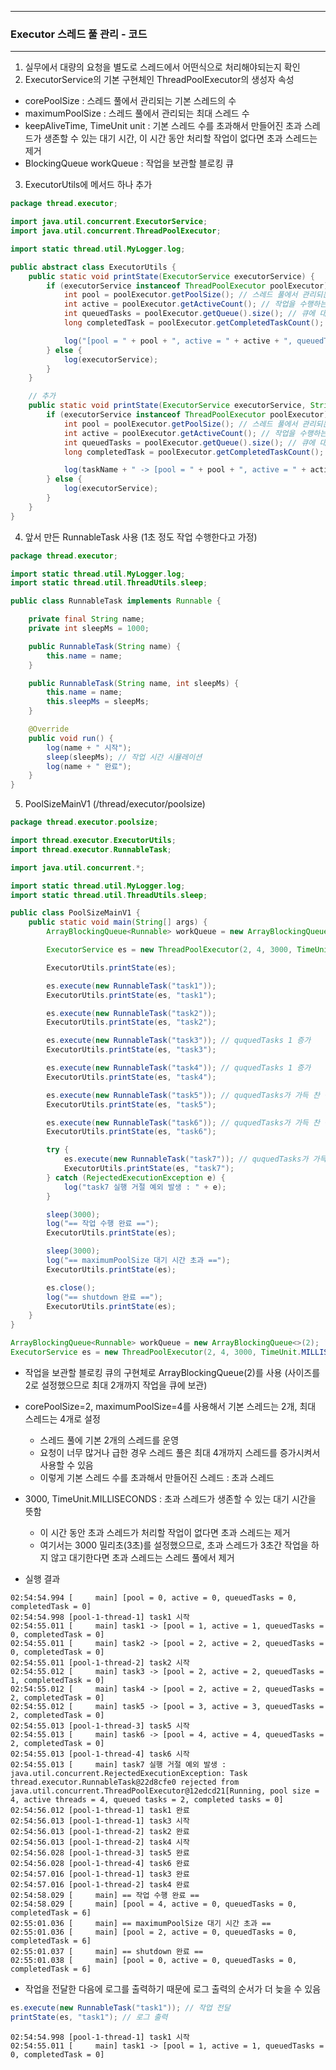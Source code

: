 -----
### Executor 스레드 풀 관리 - 코드
-----
1. 실무에서 대량의 요청을 별도로 스레드에서 어떤식으로 처리해야되는지 확인
2. ExecutorService의 기본 구현체인 ThreadPoolExecutor의 생성자 속성
  - corePoolSize : 스레드 풀에서 관리되는 기본 스레드의 수
  - maximumPoolSize : 스레드 풀에서 관리되는 최대 스레드 수
  - keepAliveTime, TimeUnit unit : 기본 스레드 수를 초과해서 만들어진 초과 스레드가 생존할 수 있는 대기 시간, 이 시간 동안 처리할 작업이 없다면 초과 스레드는 제거
  - BlockingQueue workQueue : 작업을 보관할 블로킹 큐

3. ExecutorUtils에 메서드 하나 추가
```java
package thread.executor;

import java.util.concurrent.ExecutorService;
import java.util.concurrent.ThreadPoolExecutor;

import static thread.util.MyLogger.log;

public abstract class ExecutorUtils {
    public static void printState(ExecutorService executorService) {
        if (executorService instanceof ThreadPoolExecutor poolExecutor) { // Executor 구현체인 ThreadPoolExecutor라면, (더 많은 기능 존재)
            int pool = poolExecutor.getPoolSize(); // 스레드 풀에서 관리되는 스레드 숫자
            int active = poolExecutor.getActiveCount(); // 작업을 수행하는 스레드의 숫자
            int queuedTasks = poolExecutor.getQueue().size(); // 큐에 대기중인 작업의 숫자
            long completedTask = poolExecutor.getCompletedTaskCount(); // 완료된 작업의 숫자

            log("[pool = " + pool + ", active = " + active + ", queuedTasks = " + queuedTasks+ ", completedTask = " + completedTask + "]");
        } else {
            log(executorService);
        }
    }

    // 추가
    public static void printState(ExecutorService executorService, String taskName) {
        if (executorService instanceof ThreadPoolExecutor poolExecutor) { // Executor 구현체인 ThreadPoolExecutor라면, (더 많은 기능 존재)
            int pool = poolExecutor.getPoolSize(); // 스레드 풀에서 관리되는 스레드 숫자
            int active = poolExecutor.getActiveCount(); // 작업을 수행하는 스레드의 숫자
            int queuedTasks = poolExecutor.getQueue().size(); // 큐에 대기중인 작업의 숫자
            long completedTask = poolExecutor.getCompletedTaskCount(); // 완료된 작업의 숫자

            log(taskName + " -> [pool = " + pool + ", active = " + active + ", queuedTasks = " + queuedTasks+ ", completedTask = " + completedTask + "]");
        } else {
            log(executorService);
        }
    }
}
```

4. 앞서 만든 RunnableTask 사용 (1초 정도 작업 수행한다고 가정)
```java
package thread.executor;

import static thread.util.MyLogger.log;
import static thread.util.ThreadUtils.sleep;

public class RunnableTask implements Runnable {

    private final String name;
    private int sleepMs = 1000;

    public RunnableTask(String name) {
        this.name = name;
    }

    public RunnableTask(String name, int sleepMs) {
        this.name = name;
        this.sleepMs = sleepMs;
    }

    @Override
    public void run() {
        log(name + " 시작");
        sleep(sleepMs); // 작업 시간 시뮬레이션
        log(name + " 완료");
    }
}
```

5. PoolSizeMainV1 (/thread/executor/poolsize)
```java
package thread.executor.poolsize;

import thread.executor.ExecutorUtils;
import thread.executor.RunnableTask;

import java.util.concurrent.*;

import static thread.util.MyLogger.log;
import static thread.util.ThreadUtils.sleep;

public class PoolSizeMainV1 {
    public static void main(String[] args) {
        ArrayBlockingQueue<Runnable> workQueue = new ArrayBlockingQueue<>(2);

        ExecutorService es = new ThreadPoolExecutor(2, 4, 3000, TimeUnit.MILLISECONDS, workQueue);

        ExecutorUtils.printState(es);

        es.execute(new RunnableTask("task1"));
        ExecutorUtils.printState(es, "task1");

        es.execute(new RunnableTask("task2"));
        ExecutorUtils.printState(es, "task2");

        es.execute(new RunnableTask("task3")); // ququedTasks 1 증가
        ExecutorUtils.printState(es, "task3");

        es.execute(new RunnableTask("task4")); // ququedTasks 1 증가
        ExecutorUtils.printState(es, "task4");

        es.execute(new RunnableTask("task5")); // ququedTasks가 가득 찬 상황 -> pool이 1개 증가 (maximumPoolSize 1개 증가 : 1)
        ExecutorUtils.printState(es, "task5");

        es.execute(new RunnableTask("task6")); // ququedTasks가 가득 찬 상황 -> pool이 1개 증가 (maximumPoolSize 1개 증가 : 2 - maximumPoolSize 초과)
        ExecutorUtils.printState(es, "task6");

        try {
            es.execute(new RunnableTask("task7")); // ququedTasks가 가득 찬 상황 -> maximumPoolSize 초과 -> 예외 발생 : java.util.concurrent.RejectedExecutionExceptionn
            ExecutorUtils.printState(es, "task7");
        } catch (RejectedExecutionException e) {
            log("task7 실행 거절 예외 발생 : " + e);
        }

        sleep(3000);
        log("== 작업 수행 완료 ==");
        ExecutorUtils.printState(es);

        sleep(3000);
        log("== maximumPoolSize 대기 시간 초과 ==");
        ExecutorUtils.printState(es);

        es.close();
        log("== shutdown 완료 ==");
        ExecutorUtils.printState(es);
    }
}
```
```java
ArrayBlockingQueue<Runnable> workQueue = new ArrayBlockingQueue<>(2);
ExecutorService es = new ThreadPoolExecutor(2, 4, 3000, TimeUnit.MILLISECONDS, workQueue);
```
  - 작업을 보관할 블로킹 큐의 구현체로 ArrayBlockingQueue(2)를 사용 (사이즈를 2로 설정했으므로 최대 2개까지 작업을 큐에 보관)
  - corePoolSize=2, maximumPoolSize=4를 사용해서 기본 스레드는 2개, 최대 스레드는 4개로 설정
    + 스레드 풀에 기본 2개의 스레드를 운영
    + 요청이 너무 많거나 급한 경우 스레드 풀은 최대 4개까지 스레드를 증가시켜서 사용할 수 있음
    + 이렇게 기본 스레드 수를 초과해서 만들어진 스레드 : 초과 스레드

  - 3000, TimeUnit.MILLISECONDS : 초과 스레드가 생존할 수 있는 대기 시간을 뜻함
    + 이 시간 동안 초과 스레드가 처리할 작업이 없다면 초과 스레드는 제거
    + 여기서는 3000 밀리초(3초)를 설정했으므로, 초과 스레드가 3초간 작업을 하지 않고 대기한다면 초과 스레드는 스레드 풀에서 제거
      
  - 실행 결과
```
02:54:54.994 [     main] [pool = 0, active = 0, queuedTasks = 0, completedTask = 0]
02:54:54.998 [pool-1-thread-1] task1 시작
02:54:55.011 [     main] task1 -> [pool = 1, active = 1, queuedTasks = 0, completedTask = 0]
02:54:55.011 [     main] task2 -> [pool = 2, active = 2, queuedTasks = 0, completedTask = 0]
02:54:55.011 [pool-1-thread-2] task2 시작
02:54:55.012 [     main] task3 -> [pool = 2, active = 2, queuedTasks = 1, completedTask = 0]
02:54:55.012 [     main] task4 -> [pool = 2, active = 2, queuedTasks = 2, completedTask = 0]
02:54:55.012 [     main] task5 -> [pool = 3, active = 3, queuedTasks = 2, completedTask = 0]
02:54:55.013 [pool-1-thread-3] task5 시작
02:54:55.013 [     main] task6 -> [pool = 4, active = 4, queuedTasks = 2, completedTask = 0]
02:54:55.013 [pool-1-thread-4] task6 시작
02:54:55.013 [     main] task7 실행 거절 예외 발생 : java.util.concurrent.RejectedExecutionException: Task thread.executor.RunnableTask@22d8cfe0 rejected from java.util.concurrent.ThreadPoolExecutor@12edcd21[Running, pool size = 4, active threads = 4, queued tasks = 2, completed tasks = 0]
02:54:56.012 [pool-1-thread-1] task1 완료
02:54:56.013 [pool-1-thread-1] task3 시작
02:54:56.013 [pool-1-thread-2] task2 완료
02:54:56.013 [pool-1-thread-2] task4 시작
02:54:56.028 [pool-1-thread-3] task5 완료
02:54:56.028 [pool-1-thread-4] task6 완료
02:54:57.016 [pool-1-thread-1] task3 완료
02:54:57.016 [pool-1-thread-2] task4 완료
02:54:58.029 [     main] == 작업 수행 완료 ==
02:54:58.029 [     main] [pool = 4, active = 0, queuedTasks = 0, completedTask = 6]
02:55:01.036 [     main] == maximumPoolSize 대기 시간 초과 ==
02:55:01.036 [     main] [pool = 2, active = 0, queuedTasks = 0, completedTask = 6]
02:55:01.037 [     main] == shutdown 완료 ==
02:55:01.038 [     main] [pool = 0, active = 0, queuedTasks = 0, completedTask = 6]
```

  - 작업을 전달한 다음에 로그를 출력하기 때문에 로그 출력의 순서가 더 늦을 수 있음
```java
es.execute(new RunnableTask("task1")); // 작업 전달
printState(es, "task1"); // 로그 출력
```
```
02:54:54.998 [pool-1-thread-1] task1 시작
02:54:55.011 [     main] task1 -> [pool = 1, active = 1, queuedTasks = 0, completedTask = 0]
```

